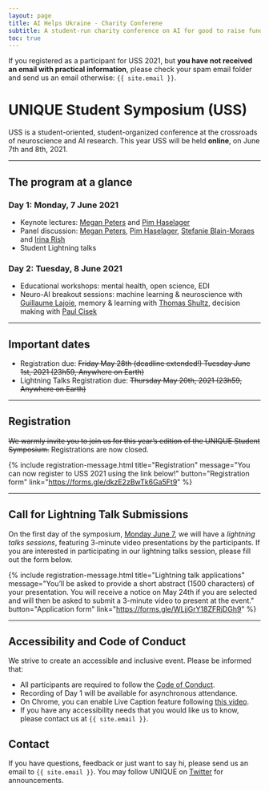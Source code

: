```yaml
---
layout: page
title: AI Helps Ukraine - Charity Conferene
subtitle: A student-run charity conference on AI for good to raise funds for medical equipment to help Ukraine
toc: true
---
```

<div class="box">
  If you registered as a participant for USS 2021, but <strong>you have not received an email with practical information</strong>, please check your spam email folder and send us an email otherwise: <code>{{ site.email }}</code>.
</div>

# UNIQUE Student Symposium (USS)
USS is a student-oriented, student-organized conference at the crossroads of neuroscience and AI research. This year USS will be held **online**, on June 7th and 8th, 2021.

---

## The program at a glance

### Day 1: Monday, 7 June 2021

- Keynote lectures: [Megan Peters](speakers#megan_peters) and [Pim Haselager](speakers#pim_haselager)
- Panel discussion: [Megan Peters](speakers#megan_peters), [Pim Haselager](speakers#pim_haselager), [Stefanie Blain-Moraes](speakers#stefanie_blain-moraes) and [Irina Rish](speakers#irina_rish)
- Student Lightning talks

### Day 2: Tuesday, 8 June 2021

- Educational workshops: mental health, open science, EDI
- Neuro-AI breakout sessions: machine learning & neuroscience with [Guillaume Lajoie](speakers#guillaume_lajoie), memory & learning with [Thomas Shultz](speakers#thomas_shultz), decision making with [Paul Cisek](speakers#paul_cisek)

---

## Important dates

* Registration due: ~~Friday May 28th (deadline extended!) Tuesday June 1st, 2021 (23h59, Anywhere on Earth)~~
* Lightning Talks Registration due: ~~Thursday May 20th, 2021 (23h59, Anywhere on Earth)~~

---

## Registration

~~We warmly invite you to join us for this year’s edition of the UNIQUE Student Symposium.~~  Registrations are now closed.

{% include registration-message.html title="Registration" message="You can now register to USS 2021 using the link below!" button="Registration form" link="https://forms.gle/dkzE2zBwTk6Ga5Ft9" %}

---

## Call for Lightning Talk Submissions

On the first day of the symposium, [Monday June 7](schedule), we will have a _lightning talks sessions_, featuring 3-minute video presentations by the participants. If you are interested in participating in our lightning talks session, please fill out the form below.

{% include registration-message.html title="Lightning talk applications" message="You’ll be asked to provide a short abstract (1500 characters) of your presentation. You will receive a notice on May 24th if you are selected and will then be asked to submit a 3-minute video to present at the event." button="Application form" link="https://forms.gle/WLjjGrY18ZFRjDGh9" %}

---

## Accessibility and Code of Conduct
We strive to create an accessible and inclusive event. Please be informed that: 

- All participants are required to follow the [Code of Conduct](coc).
- Recording of Day 1 will be available for asynchronous attendance.
- On Chrome, you can enable Live Caption feature following [this video](https://www.youtube.com/embed/KDP8a5s8yaU).
- If you have any accessibility needs that you would like us to know, please contact us at `{{ site.email }}`.

## Contact

If you have questions, feedback or just want to say hi, please send us an email to `{{ site.email }}`. You may follow UNIQUE on [Twitter](https://twitter.com/ai_unique) for announcements.
